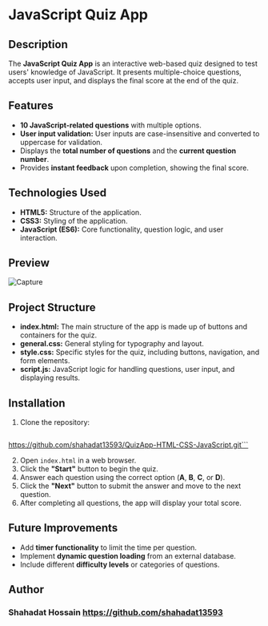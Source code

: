 # JavaScript Quiz App

## Description
The **JavaScript Quiz App** is an interactive web-based quiz designed to test users' knowledge of JavaScript. It presents multiple-choice questions, accepts user input, and displays the final score at the end of the quiz.

## Features
- **10 JavaScript-related questions** with multiple options.
- **User input validation:** User inputs are case-insensitive and converted to uppercase for validation.
- Displays the **total number of questions** and the **current question number**.
- Provides **instant feedback** upon completion, showing the final score.

## Technologies Used
- **HTML5:** Structure of the application.
- **CSS3:** Styling of the application.
- **JavaScript (ES6):** Core functionality, question logic, and user interaction.

## Preview
![Capture](https://github.com/user-attachments/assets/2fb16796-67c8-49a2-8213-a6551871f919)

## Project Structure
- **index.html:** The main structure of the app is made up of buttons and containers for the quiz.
- **general.css:** General styling for typography and layout.
- **style.css:** Specific styles for the quiz, including buttons, navigation, and form elements.
- **script.js:** JavaScript logic for handling questions, user input, and displaying results.


## Installation

1. Clone the repository:
   ```bash
  https://github.com/shahadat13593/QuizApp-HTML-CSS-JavaScript.git```

2. Open `index.html` in a web browser.
3. Click the **"Start"** button to begin the quiz.
4. Answer each question using the correct option (**A**, **B**, **C**, or **D**).
5. Click the **"Next"** button to submit the answer and move to the next question.
6. After completing all questions, the app will display your total score.

## Future Improvements
- Add **timer functionality** to limit the time per question.
- Implement **dynamic question loading** from an external database.
- Include different **difficulty levels** or categories of questions.

## Author
### Shahadat Hossain https://github.com/shahadat13593









